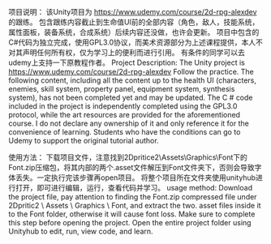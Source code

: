 项目说明：
 该Unity项目为 https://www.udemy.com/course/2d-rpg-alexdev 的跟练。
 包含跟练内容截止到生命值UI前的全部内容（角色，敌人，技能系统，属性面板，装备系统，合成系统）后续内容还没做，也许会更新。
 项目中包含的C#代码为独立完成，使用GPL3.0协议，而美术资源部分为上述课程提供，本人不对其声明任何所有权，仅为学习上的便利而进行引用。
 有条件的同学可以去udemy上支持一下原教程作者。
Project Description:
The Unity project is https://www.udemy.com/course/2d-rpg-alexdev Follow the practice.
The following content, including all the content up to the health UI (characters, enemies, skill system, property panel, equipment system, synthesis system), has not been completed yet and may be updated.
The C # code included in the project is independently completed using the GPL3.0 protocol, while the art resources are provided for the aforementioned course. I do not declare any ownership of it and only reference it for the convenience of learning.
Students who have the conditions can go to Udemy to support the original tutorial author.

 使用方法：
 下载项目文件，注意找到2Dpritice2\Assets\Graphics\Font下的Font.zip压缩包，将其内部的两个.asset文件解压到Font文件夹下，否则会导致字体丢失。一定执行完该步骤再open项目。
 将整个项目所在文件夹使用unityhub进行打开，即可进行编辑，运行，查看代码并学习。
usage method:
Download the project file, pay attention to finding the Font.zip compressed file under 2Dpritic2 \ Assets \ Graphics \ Font, and extract the two. asset files inside it to the Font folder, otherwise it will cause font loss. Make sure to complete this step before opening the project.
Open the entire project folder using Unityhub to edit, run, view code, and learn.
